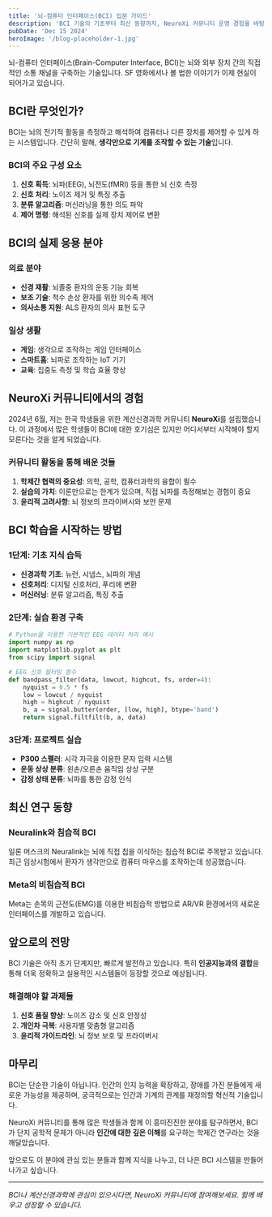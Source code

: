 ```yaml
---
title: '뇌-컴퓨터 인터페이스(BCI) 입문 가이드'
description: 'BCI 기술의 기초부터 최신 동향까지, NeuroXi 커뮤니티 운영 경험을 바탕으로 한 완전 입문 가이드'
pubDate: 'Dec 15 2024'
heroImage: '/blog-placeholder-1.jpg'
---
```


뇌-컴퓨터 인터페이스(Brain-Computer Interface, BCI)는 뇌와 외부 장치 간의 직접적인 소통 채널을 구축하는 기술입니다. SF 영화에서나 볼 법한 이야기가 이제 현실이 되어가고 있습니다.

## BCI란 무엇인가?

BCI는 뇌의 전기적 활동을 측정하고 해석하여 컴퓨터나 다른 장치를 제어할 수 있게 하는 시스템입니다. 간단히 말해, **생각만으로 기계를 조작할 수 있는 기술**입니다.

### BCI의 주요 구성 요소

1. **신호 획득**: 뇌파(EEG), 뇌전도(fMRI) 등을 통한 뇌 신호 측정
2. **신호 처리**: 노이즈 제거 및 특징 추출
3. **분류 알고리즘**: 머신러닝을 통한 의도 파악
4. **제어 명령**: 해석된 신호를 실제 장치 제어로 변환

## BCI의 실제 응용 분야

### 의료 분야
- **신경 재활**: 뇌졸중 환자의 운동 기능 회복
- **보조 기술**: 척수 손상 환자를 위한 의수족 제어
- **의사소통 지원**: ALS 환자의 의사 표현 도구

### 일상 생활
- **게임**: 생각으로 조작하는 게임 인터페이스
- **스마트홈**: 뇌파로 조작하는 IoT 기기
- **교육**: 집중도 측정 및 학습 효율 향상

## NeuroXi 커뮤니티에서의 경험

2024년 6월, 저는 한국 학생들을 위한 계산신경과학 커뮤니티 **NeuroXi**를 설립했습니다. 이 과정에서 많은 학생들이 BCI에 대한 호기심은 있지만 어디서부터 시작해야 할지 모른다는 것을 알게 되었습니다.

### 커뮤니티 활동을 통해 배운 것들

1. **학제간 협력의 중요성**: 의학, 공학, 컴퓨터과학의 융합이 필수
2. **실습의 가치**: 이론만으로는 한계가 있으며, 직접 뇌파를 측정해보는 경험이 중요
3. **윤리적 고려사항**: 뇌 정보의 프라이버시와 보안 문제

## BCI 학습을 시작하는 방법

### 1단계: 기초 지식 습득
- **신경과학 기초**: 뉴런, 시냅스, 뇌파의 개념
- **신호처리**: 디지털 신호처리, 푸리에 변환
- **머신러닝**: 분류 알고리즘, 특징 추출

### 2단계: 실습 환경 구축
```python
# Python을 이용한 기본적인 EEG 데이터 처리 예시
import numpy as np
import matplotlib.pyplot as plt
from scipy import signal

# EEG 신호 필터링 함수
def bandpass_filter(data, lowcut, highcut, fs, order=4):
    nyquist = 0.5 * fs
    low = lowcut / nyquist
    high = highcut / nyquist
    b, a = signal.butter(order, [low, high], btype='band')
    return signal.filtfilt(b, a, data)
```

### 3단계: 프로젝트 실습
- **P300 스펠러**: 시각 자극을 이용한 문자 입력 시스템
- **운동 상상 분류**: 왼손/오른손 움직임 상상 구분
- **감정 상태 분류**: 뇌파를 통한 감정 인식

## 최신 연구 동향

### Neuralink와 침습적 BCI
일론 머스크의 Neuralink는 뇌에 직접 칩을 이식하는 침습적 BCI로 주목받고 있습니다. 최근 임상시험에서 환자가 생각만으로 컴퓨터 마우스를 조작하는데 성공했습니다.

### Meta의 비침습적 BCI
Meta는 손목의 근전도(EMG)를 이용한 비침습적 방법으로 AR/VR 환경에서의 새로운 인터페이스를 개발하고 있습니다.

## 앞으로의 전망

BCI 기술은 아직 초기 단계지만, 빠르게 발전하고 있습니다. 특히 **인공지능과의 결합**을 통해 더욱 정확하고 실용적인 시스템들이 등장할 것으로 예상됩니다.

### 해결해야 할 과제들
1. **신호 품질 향상**: 노이즈 감소 및 신호 안정성
2. **개인차 극복**: 사용자별 맞춤형 알고리즘
3. **윤리적 가이드라인**: 뇌 정보 보호 및 프라이버시

## 마무리

BCI는 단순한 기술이 아닙니다. 인간의 인지 능력을 확장하고, 장애를 가진 분들에게 새로운 가능성을 제공하며, 궁극적으로는 인간과 기계의 관계를 재정의할 혁신적 기술입니다.

NeuroXi 커뮤니티를 통해 많은 학생들과 함께 이 흥미진진한 분야를 탐구하면서, BCI가 단지 공학적 문제가 아니라 **인간에 대한 깊은 이해**를 요구하는 학제간 연구라는 것을 깨달았습니다.

앞으로도 이 분야에 관심 있는 분들과 함께 지식을 나누고, 더 나은 BCI 시스템을 만들어 나가고 싶습니다.

---

*BCI나 계산신경과학에 관심이 있으시다면, NeuroXi 커뮤니티에 참여해보세요. 함께 배우고 성장할 수 있습니다.*